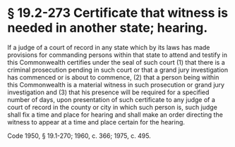 # § 19.2-273 Certificate that witness is needed in another state; hearing.

<p>If a judge of a court of record in any state which by its laws has made provisions for commanding persons within that state to attend and testify in this Commonwealth certifies under the seal of such court (1) that there is a criminal prosecution pending in such court or that a grand jury investigation has commenced or is about to commence, (2) that a person being within this Commonwealth is a material witness in such prosecution or grand jury investigation and (3) that his presence will be required for a specified number of days, upon presentation of such certificate to any judge of a court of record in the county or city in which such person is, such judge shall fix a time and place for hearing and shall make an order directing the witness to appear at a time and place certain for the hearing.</p><p>Code 1950, § 19.1-270; 1960, c. 366; 1975, c. 495.</p>